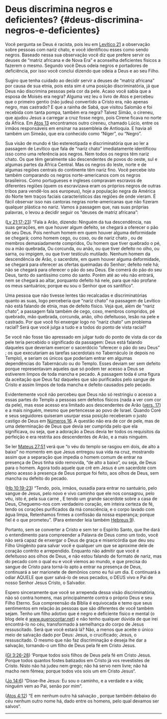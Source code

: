 # Deus discrimina negros e deficientes? {#deus-discrimina-negros-e-deficientes}

Você pergunta se Deus é racista, pois leu em [Levítico 21](http://bibliaonline.com.br/acf/lv/21) a observação sobre pessoas com nariz chato, e você identificou esses como sendo negros. Baseado nessa sua observação você diz que prefere servir os deuses de “matriz africana e de Nova Era” e aconselha deficientes físicos a fazerem o mesmo. Segundo você Deus odeia negros e portadores de deficiência, por isso você conclui dizendo que odeia a Deus e ao seu Filho.

Sugiro que tenha cuidado ao decidir servir a deuses de “matriz africana” por causa de sua etnia, pois esta sim é uma posição discriminatória, já que Deus não discrimina pessoas pela cor da pele. Acaso você sabia que a esposa de Moisés era negra? Alguma vez leu o livro de Atos e percebeu que o primeiro gentio (não judeu) convertido a Cristo era, não apenas negro, mas castrado? E que a rainha de Sabá, que visitou Salomão e foi recebida com tanta pompa, também era negra? Talvez Simão, o cireneu, que ajudou Jesus a carregar a cruz fosse negro, pois Cirene ficava no norte da África. Em [Atos 13](http://bibliaonline.com.br/acf/atos/13) encontramos outro cireneu, chamado Lúcio, entre os irmãos responsáveis em ensinar na assembleia de Antioquia. E havia ali também um Simeão, que era conhecido como “Níger”, ou “Negro”.

Sua visão de mundo é tão estereotipada e discriminatória que ao ler a passagem de Levítico que fala de “nariz chato” imediatamente identificou isso como uma referência aos negros. Nem todos os negros têm nariz chato. Os que têm geralmente são descendentes de povos do oeste, sul e algumas partes da África Central. Mas os negros do leste, norte e de algumas regiões centrais do continente têm nariz fino. Você percebe isto também comparando os negros norte-americanos com os negros brasileiros. Como portugueses e ingleses compravam escravos de diferentes regiões (quem os escravizava eram os próprios negros de outras tribos para vendê-los aos europeus), hoje a população negra da América do Norte tem traços faciais característicos das regiões de onde vieram. É fácil observar isso nas cantoras negras norte-americanas que não fizeram qualquer plástica no nariz. Vamos à passagem que, nas suas próprias palavras, o levou a decidir seguir os “deuses de matriz africana”:

([Lv 21:17-23](http://bibliaonline.com.br/acf/lv/21/17-23)) “Fala a Arão, dizendo: Ninguém da tua descendência, nas suas gerações, em que houver algum defeito, se chegará a oferecer o pão do seu Deus. Pois nenhum homem em quem houver alguma deformidade se chegará; como homem cego, ou coxo, ou de nariz chato , ou de membros demasiadamente compridos, Ou homem que tiver quebrado o pé, ou a mão quebrada, Ou corcunda, ou anão, ou que tiver defeito no olho, ou sarna, ou impigem, ou que tiver testículo mutilado. Nenhum homem da descendência de Arão, o sacerdote, em quem houver alguma deformidade, se chegará para oferecer as ofertas queimadas do Senhor; defeito nele há; não se chegará para oferecer o pão do seu Deus. Ele comerá do pão do seu Deus, tanto do santíssimo como do santo. Porém até ao véu não entrará, nem se chegará ao altar, porquanto defeito há nele, para que não profane os meus santuários; porque eu sou o Senhor que os santifico”.

Uma pessoa que não tivesse lentes tão recalcadas e discriminatórias quanto as suas, logo perceberia que “nariz chato” na passagem de Levítico não está falando de etnia, mas de defeito físico. Veja que, além de “nariz chato”, a passagem fala também de cego, coxo, membros compridos, pé quebrado, mão quebrada, corcunda, anão, olho defeituoso, lesão na pele e castrado. Por que você foi enxergar logo no “nariz chato” um problema racial? Será que você julga a tudo e a todos do ponto de vista racial?

Se você não fosse tão apressado em julgar tudo do ponto de vista da cor da pele teria percebido o significado da passagem: Deus está falando daqueles que deveriam exercer o sacerdócio “oferecer o pão do seu Deus” ; os que executariam as tarefas sacerdotais no Tabernáculo (e depois no Templo), e seriam os únicos que poderiam entrar em algumas dependências do Tabernáculo ou do Templo. Esses deviam ser sem defeito porque representavam aqueles que só podem ter acesso a Deus se estiverem limpos de toda mancha e pecado. A passagem toda é uma figura da aceitação que Deus faz daqueles que são purificados pelo sangue de Cristo e assim limpos de toda mancha e defeito causados pelo pecado.

Evidentemente você não percebeu que Deus não só restringiu o acesso a essas partes do Templo a pessoas sem defeitos físicos (nada a ver com cor da pele), mas esse acesso era limitado aos descendentes de Arão ([vers. 17](http://bibliaonline.com.br/acf/lv/21/17)) e a mais ninguém, mesmo que pertencesse ao povo de Israel. Quando Coré e seus seguidores quiseram usurpar essa posição receberam o justo castigo de Deus em [Números 16](http://bibliaonline.com.br/acf/nm/16). A questão não era de cor de pele, mas de uma determinação de Deus que devia ser cumprida pelo que ela significava, ou seja, que a adoração a Deus devia ter todos os requisitos da perfeição e era restrita aos descendentes de Arão, e a mais ninguém.

Se ler [Mateus 27:51](http://bibliaonline.com.br/acf/mt/27/51) verá que “o véu do templo se rasgou em dois, de alto a baixo” no momento em que Jesus entregou sua vida na cruz, mostrando assim que a separação que impedia o homem comum de entrar na presença de Deus tinha sido removida, “de alto a baixo”, ou seja, de Deus para o homem. Agora todo aquele que crê em Jesus é um sacerdote com pleno acesso à presença de Deus porque foi feito, aos olhos de Deus, sem mancha ou defeito do pecado.

([Hb 10:19-23](http://bibliaonline.com.br/acf/hb/10/19-23)) “Tendo, pois, irmãos, ousadia para entrar no santuário, pelo sangue de Jesus, pelo novo e vivo caminho que ele nos consagrou, pelo véu, isto é, pela sua carne , E tendo um grande sacerdote sobre a casa de Deus, Cheguemo-nos com verdadeiro coração, em inteira certeza de fé, tendo os corações purificados da má consciência, e o corpo lavado com água limpa, Retenhamos firmes a confissão da nossa esperança; porque fiel é o que prometeu”. (Para entender leia também [Hebreus 9](http://bibliaonline.com.br/acf/hb/9)).

Portanto, sem se converter a Cristo e sem ter o Espírito Santo, que lhe dará o entendimento para compreender a Palavra de Deus como um todo, você não será capaz de enxergar o Deus de graça e misericórdia que deu seu Filho Unigênito para salvar você e qualquer um que se aproxime dele de coração contrito e arrependido. Enquanto não admitir que você é defeituoso aos olhos de Deus, e não estou falando de formato de nariz, mas do pecado com o qual eu e você viemos ao mundo, e que precisa do sangue de Cristo para torná-lo apto a entrar na presença de Deus, continuará a ser marionete de demônios como eu fui um dia. E continuará a odiar AQUELE que quer salvá-lo de seus pecados, o DEUS vivo e Pai de nosso Senhor Jesus Cristo, o Salvador.

Espero sinceramente que você se arrependa dessa visão discriminatória, não só contra homens, mas principalmente contra o próprio Deus e seu Filho Eterno. Sua compreensão da Bíblia é equivocada e temo que seus sentimentos em relação às pessoas que são diferentes de você também sejam. Tenho um filho adotivo que é negro e deficiente físico e mental (o blog dele é www.querocontar.net) e não tenho qualquer dúvida de que irei encontrá-lo no céu, transformado à semelhança do corpo de Jesus ressuscitado. Será que você estará lá? Não, a menos que aceite o único meio de salvação dado por Deus: Jesus, o crucificado; Jesus, o ressuscitado. O mesmo que não faz discriminação e deseja lhe dar a salvação, tornando-o um filho de Deus pela fé em Cristo Jesus.

([Gl 3:26-28](http://bibliaonline.com.br/acf/gl/3/26-28)) ‘Porque todos sois filhos de Deus pela fé em Cristo Jesus. Porque todos quantos fostes batizados em Cristo já vos revestistes de Cristo. Nisto não há judeu nem grego; não há servo nem livre; não há macho nem fêmea; porque todos vós sois um em Cristo Jesus“.

([Jo 14:6](http://bibliaonline.com.br/acf/jo/14/6)) “Disse-lhe Jesus: Eu sou o caminho, e a verdade e a vida; ninguém vem ao Pai, senão por mim“.

([Atos 4:12](http://bibliaonline.com.br/acf/atos/4/12)) “E em nenhum outro há salvação , porque também debaixo do céu nenhum outro nome há, dado entre os homens, pelo qual devamos ser salvos“.

*****